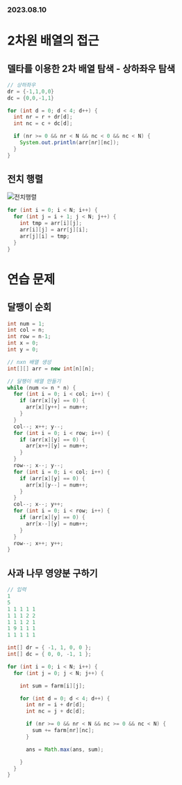 ### 2023.08.10
# 2차원 배열의 접근
## 델타를 이용한 2차 배열 탐색 - 상하좌우 탐색
```java
// 상하좌우
dr = {-1,1,0,0}
dc = {0,0,-1,1}
```
```java
for (int d = 0; d < 4; d++) {
  int nr = r + dr[d]; 
  int nc = c + dc[d];

  if (nr >= 0 && nr < N && nc < 0 && nc < N) {
    System.out.println(arr[nr][nc]);
  }
}
```

## 전치 행렬
![전치행렬](https://github.com/namoo1818/SSAFY_Algorithm_Study/assets/50236187/20dd3fa2-5d51-49a8-b4f3-cee3032f8d7d)
```java
for (int i = 0; i < N; i++) {
  for (int j = i + 1; j < N; j++) {
    int tmp = arr[i][j];
    arr[i][j] = arr[j][i];
    arr[j][i] = tmp;
  }
}
```

# 연습 문제
## 달팽이 순회
```java
int num = 1;
int col = n;
int row = n-1;
int x = 0;
int y = 0;

// nxn 배열 생성
int[][] arr = new int[n][n];

// 달팽이 배열 만들기
while (num <= n * n) {
  for (int i = 0; i < col; i++) {
    if (arr[x][y] == 0) {
      arr[x][y++] = num++;
    }
  }
  col--; x++; y--;
  for (int i = 0; i < row; i++) {
    if (arr[x][y] == 0) {
      arr[x++][y] = num++;
    }
  }
  row--; x--; y--;
  for (int i = 0; i < col; i++) {
    if (arr[x][y] == 0) {
      arr[x][y--] = num++;
    }
  }
  col--; x--; y++;
  for (int i = 0; i < row; i++) {
    if (arr[x][y] == 0) {
      arr[x--][y] = num++;
    }
  }
  row--; x++; y++;
}
```
## 사과 나무 영양분 구하기
```java
// 입력
1
5
1 1 1 1 1
1 1 1 2 2 
1 1 1 2 1 
1 9 1 1 1 
1 1 1 1 1
```
```java
int[] dr = { -1, 1, 0, 0 };
int[] dc = { 0, 0, -1, 1 };

for (int i = 0; i < N; i++) {
  for (int j = 0; j < N; j++) {

    int sum = farm[i][j]; 

    for (int d = 0; d < 4; d++) {
      int nr = i + dr[d];
      int nc = j + dc[d];

      if (nr >= 0 && nr < N && nc >= 0 && nc < N) {
        sum += farm[nr][nc];
      }

      ans = Math.max(ans, sum);

    }
  }
}
```
